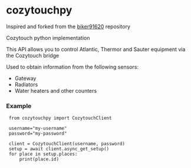 # cozytouchpy

Inspired and forked from the [biker91620](https://github.com/biker91620/cozypy) repository


Cozytouch python implementation

This API allows you to control Atlantic, Thermor and Sauter equipment via the Cozytouch bridge

Used to obtain information from the following sensors:
  - Gateway
  - Radiators
  - Water heaters and other counters

### Example

     from cozytouchpy import CozytouchClient
     
     username="my-username"
     password="my-password"
     
     client = CozytouchClient(username, password)
     setup = await client.async_get_setup() 
     for place in setup.places:  
         print(place.id)



